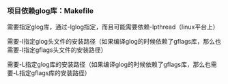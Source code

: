 ### 项目依赖glog库：Makefile

需要指定glog库，通过-lglog指定，而且可能需要依赖-lpthread（linux平台上）

需要-I指定glog头文件的安装路径（如果编译glog的时候依赖了gflags库，那么也需要-I指定gflags头文件的安装路径）

需要-L指定glog库的安装路径（如果编译glog的时候依赖了gflags库，那么也需要-L指定gflags库的安装路径）


